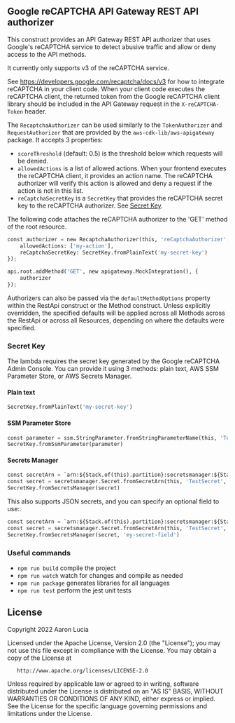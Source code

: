 ## Google reCAPTCHA API Gateway REST API authorizer

This construct provides an API Gateway REST API authorizer that uses Google's reCAPTCHA service to detect abusive
traffic and allow or deny access to the API methods.

It currently only supports v3 of the reCAPTCHA service.

See https://developers.google.com/recaptcha/docs/v3 for how to integrate reCAPTCHA in your client code. When
your client code executes the reCAPTCHA client, the returned token from the Google reCAPTCHA client library
should be included in the API Gateway request in the `X-reCAPTCHA-Token` header.

The `RecaptchaAuthorizer` can be used similarly to the `TokenAuthorizer` and `RequestAuthorizer` that are
provided by the `aws-cdk-lib/aws-apigateway` package. It accepts 3 properties:

* `scoreThreshold` (default: 0.5) is the threshold below which requests will be denied.
* `allowedActions` is a list of allowed actions. When your frontend executes the reCAPTCHA client, it provides
  an action name. The reCAPTCHA authorizer will verify this action is allowed and deny a request if the action
  is not in this list.
* `reCaptchaSecretKey` is a `SecretKey` that provides the reCAPTCHA secret key to the reCAPTCHA authorizer.
  See [Secret Key](secret-key).

The following code attaches the reCAPTCHA authorizer to the 'GET' method of the root resource.

```python
const authorizer = new RecaptchaAuthorizer(this, 'reCaptchaAuthorizer', {
    allowedActions: ['my-action'],
    reCaptchaSecretKey: SecretKey.fromPlainText('my-secret-key')
});

api.root.addMethod('GET', new apigateway.MockIntegration(), {
    authorizer
});
```

Authorizers can also be passed via the `defaultMethodOptions` property within the RestApi construct or the
Method construct. Unless explicitly overridden, the specified defaults will be applied across all Methods
across the RestApi or across all Resources, depending on where the defaults were specified.

### Secret Key

The lambda requires the secret key generated by the Google reCAPTCHA Admin Console. You can provide it using
3 methods: plain text, AWS SSM Parameter Store, or AWS Secrets Manager.

#### Plain text

```python
SecretKey.fromPlainText('my-secret-key')
```

#### SSM Parameter Store

```python
const parameter = ssm.StringParameter.fromStringParameterName(this, 'TestParameter', 'test-secret-key');
SecretKey.fromSsmParameter(parameter)
```

#### Secrets Manager

```python
const secretArn = `arn:${Stack.of(this).partition}:secretsmanager:${Stack.of(this).region}:${Stack.of(this).account}:secret:test-secret`;
const secret = secretsmanager.Secret.fromSecretArn(this, 'TestSecret', secretArn);
SecretKey.fromSecretsManager(secret)
```

This also supports JSON secrets, and you can specify an optional field to use:.

```python
const secretArn = `arn:${Stack.of(this).partition}:secretsmanager:${Stack.of(this).region}:${Stack.of(this).account}:secret:test-secret`;
const secret = secretsmanager.Secret.fromSecretArn(this, 'TestSecret', secretArn);
SecretKey.fromSecretsManager(secret, 'my-secret-field')
```

### Useful commands

* `npm run build`   compile the project
* `npm run watch`   watch for changes and compile as needed
* `npm run package` generates libraries for all languages
* `npm run test`    perform the jest unit tests

## License

Copyright 2022 Aaron Lucia

Licensed under the Apache License, Version 2.0 (the "License");
you may not use this file except in compliance with the License.
You may obtain a copy of the License at

```
   http://www.apache.org/licenses/LICENSE-2.0
```

Unless required by applicable law or agreed to in writing, software
distributed under the License is distributed on an "AS IS" BASIS,
WITHOUT WARRANTIES OR CONDITIONS OF ANY KIND, either express or implied.
See the License for the specific language governing permissions and
limitations under the License.
